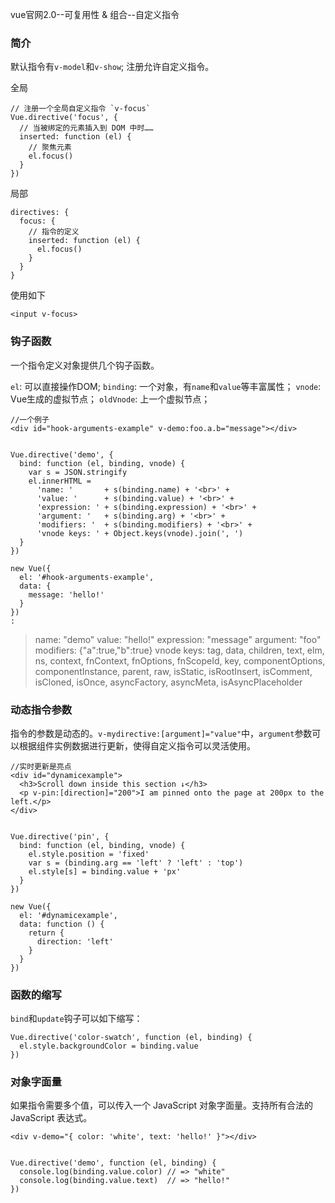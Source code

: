 vue官网2.0--可复用性 & 组合--自定义指令

### 简介

默认指令有`v-model`和`v-show`; 注册允许自定义指令。

全局

```
// 注册一个全局自定义指令 `v-focus`
Vue.directive('focus', {
  // 当被绑定的元素插入到 DOM 中时……
  inserted: function (el) {
    // 聚焦元素
    el.focus()
  }
})
```

局部

```
directives: {
  focus: {
    // 指令的定义
    inserted: function (el) {
      el.focus()
    }
  }
}
```
使用如下

```
<input v-focus>
```

### 钩子函数

一个指令定义对象提供几个钩子函数。

`el`: 可以直接操作DOM;
`binding`: 一个对象，有`name`和`value`等丰富属性；
`vnode`: Vue生成的虚拟节点；
`oldVnode`: 上一个虚拟节点；

```
//一个例子
<div id="hook-arguments-example" v-demo:foo.a.b="message"></div>


Vue.directive('demo', {
  bind: function (el, binding, vnode) {
    var s = JSON.stringify
    el.innerHTML =
      'name: '       + s(binding.name) + '<br>' +
      'value: '      + s(binding.value) + '<br>' +
      'expression: ' + s(binding.expression) + '<br>' +
      'argument: '   + s(binding.arg) + '<br>' +
      'modifiers: '  + s(binding.modifiers) + '<br>' +
      'vnode keys: ' + Object.keys(vnode).join(', ')
  }
})

new Vue({
  el: '#hook-arguments-example',
  data: {
    message: 'hello!'
  }
})
:
```
>name: "demo"
>value: "hello!"
>expression: "message"
>argument: "foo"
>modifiers: {"a":true,"b":true}
>vnode keys: tag, data, children, text, elm, ns, context, fnContext, fnOptions, fnScopeId, key, componentOptions, componentInstance, parent, raw, isStatic, isRootInsert, isComment, isCloned, isOnce, asyncFactory, asyncMeta, isAsyncPlaceholder


### 动态指令参数

指令的参数是动态的。`v-mydirective:[argument]="value"`中，`argument`参数可以根据组件实例数据进行更新，使得自定义指令可以灵活使用。


```
//实时更新是亮点
<div id="dynamicexample">
  <h3>Scroll down inside this section ↓</h3>
  <p v-pin:[direction]="200">I am pinned onto the page at 200px to the left.</p>
</div>


Vue.directive('pin', {
  bind: function (el, binding, vnode) {
    el.style.position = 'fixed'
    var s = (binding.arg == 'left' ? 'left' : 'top')
    el.style[s] = binding.value + 'px'
  }
})

new Vue({
  el: '#dynamicexample',
  data: function () {
    return {
      direction: 'left'
    }
  }
})
```


### 函数的缩写

`bind`和`update`钩子可以如下缩写：

```
Vue.directive('color-swatch', function (el, binding) {
  el.style.backgroundColor = binding.value
})
```

### 对象字面量

如果指令需要多个值，可以传入一个 JavaScript 对象字面量。支持所有合法的 JavaScript 表达式。

```
<div v-demo="{ color: 'white', text: 'hello!' }"></div>


Vue.directive('demo', function (el, binding) {
  console.log(binding.value.color) // => "white"
  console.log(binding.value.text)  // => "hello!"
})
```




